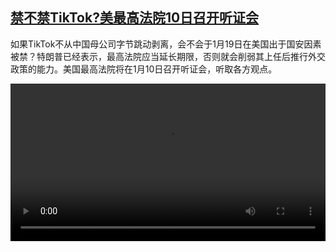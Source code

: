 <!--1736671625000-->
[禁不禁TikTok?美最高法院10日召开听证会](https://www.dw.com/zh/%E7%A6%81%E4%B8%8D%E7%A6%81TikTok?%E7%BE%8E%E6%9C%80%E9%AB%98%E6%B3%95%E9%99%A210%E6%97%A5%E5%8F%AC%E5%BC%80%E5%90%AC%E8%AF%81%E4%BC%9A/a-71255848)
------

<p>如果TikTok不从中国母公司字节跳动剥离，会不会于1月19日在美国出于国安因素被禁？特朗普已经表示，最高法院应当延长期限，否则就会削弱其上任后推行外交政策的能力。美国最高法院将在1月10日召开听证会，听取各方观点。</small></p><video src="https://tvdownloaddw-a.akamaihd.net/Events/mp4/vdt_zh/2025/bchi250109_tiktokbansrt_01smw_AVC_1280x720.mp4" controls style="width:100%"></video>
